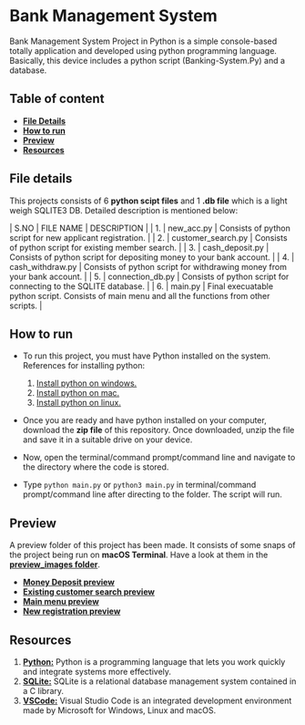 # Bank Management System

Bank Management System Project in Python is a simple console-based totally application and developed using python programming language. Basically, this device includes a python script (Banking-System.Py) and a database.

## Table of content

- [**File Details**](#file-details)
- [**How to run**](#how-to-run)
- [**Preview**](#preview)
- [**Resources**](#resources)

## File details

This projects consists of 6 **python scipt files** and 1 **.db file** which is a light weigh SQLITE3 DB. Detailed description is mentioned below:

| S.NO | FILE NAME | DESCRIPTION |
| 1. | new_acc.py | Consists of python script for new applicant registration. |
| 2. | customer_search.py | Consists of python script for existing member search. |
| 3. | cash_deposit.py | Consists of python script for depositing money to your bank account. |
| 4. | cash_withdraw.py | Consists of python script for withdrawing money from your bank account. |
| 5. | connection_db.py | Consists of python script for connecting to the SQLITE database. |
| 6. | main.py | Final execuatable python script. Consists of main menu and all the functions from other scripts. |
 
## How to run

- To run this project, you must have Python installed on the system. References for installing python:
    1. [Install python on windows.](https://medium.com/co-learning-lounge/how-to-download-install-python-on-windows-2021-44a707994013)
    2. [Install python on mac.](https://www.dummies.com/programming/python/how-to-install-python-on-a-mac/)
    3. [Install python on linux.](https://www.dummies.com/programming/python/how-to-install-python-on-a-linux-system/)

- Once you are ready and have python installed on your computer, download the **zip file** of this repository. Once downloaded, unzip the file and save it in a suitable drive on your device.

- Now, open the terminal/command prompt/command line and navigate to the directory where the code is stored.

- Type `python main.py` or `python3 main.py` in terminal/command prompt/command line after directing to the folder. The script will run.

## Preview

A preview folder of this project has been made. It consists of some snaps of the project being run on **macOS Terminal**. Have a look at them in the [**preview_images folder**](https://github.com/Raveesh1505/Bank-Managemet-System-Project/tree/main/preview_images).

- [**Money Deposit preview**](https://github.com/Raveesh1505/Bank-Managemet-System-Project/blob/main/preview_images/deposit.png)
- [**Existing customer search preview**](https://github.com/Raveesh1505/Bank-Managemet-System-Project/blob/main/preview_images/existing%20customer%20search.png)
- [**Main menu preview**](https://github.com/Raveesh1505/Bank-Managemet-System-Project/blob/main/preview_images/main%20menu.png)
- [**New registration preview**](https://github.com/Raveesh1505/Bank-Managemet-System-Project/blob/main/preview_images/new%20registration.png)

## Resources

1. [**Python:**](https://www.python.org) Python is a programming language that lets you work quickly and integrate systems more effectively.
2. [**SQLite:**](https://www.sqlite.org/index.html) SQLite is a relational database management system contained in a C library. 
3. [**VSCode:**](https://code.visualstudio.com) Visual Studio Code is an integrated development environment made by Microsoft for Windows, Linux and macOS.

